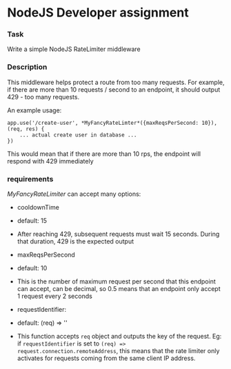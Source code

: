# NodeJS Developer assignment

### Task
Write a simple NodeJS RateLimiter middleware

### Description
This middleware helps protect a route from too many requests.
For example, if there are more than 10 requests / second to an endpoint, it should output 429 - too many requests.

An example usage:

    app.use('/create-user', *MyFancyRateLimter*({maxReqsPerSecond: 10}), (req, res) {
        ... actual create user in database ...
    })

This would mean that if there are more than 10 rps, the endpoint will respond with 429 immediately

### requirements
*MyFancyRateLimiter* can accept many options:
- cooldownTime

- default: 15
- After reaching 429, subsequent requests must wait 15 seconds. During that duration, 429 is the expected output

- maxReqsPerSecond

- default: 10
- This is the number of maximum request per second that this endpoint can accept, can be decimal, so 0.5 means that an endpoint only accept 1 request every 2 seconds

- requestIdentifier:

- default: (req) => ''
- This function accepts `req` object and outputs the key of the request. Eg: if `requestIdentifier` is set to `(req) => request.connection.remoteAddress`, this means that the rate limiter only activates for requests coming from the same client IP address.